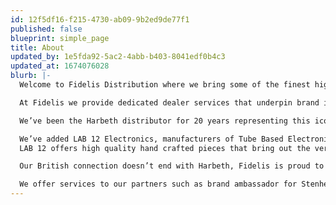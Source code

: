 ```yaml
---
id: 12f5df16-f215-4730-ab09-9b2ed9de77f1
published: false
blueprint: simple_page
title: About
updated_by: 1e5fda92-5ac2-4abb-b403-8041edf0b4c3
updated_at: 1674076028
blurb: |-
  Welcome to Fidelis Distribution where we bring some of the finest high end audio to our dealers and customers across the United States.

  At Fidelis we provide dedicated dealer services that underpin brand integrity with timely support, advertising with our audio industry partners, and participation in Audio shows.

  We’ve been the Harbeth distributor for 20 years representing this iconic BBC inspired loudspeaker company through our network of select dealers. 

  We’ve added LAB 12 Electronics, manufacturers of Tube Based Electronics from Greece.
  LAB 12 offers high quality hand crafted pieces that bring out the very best in tube based designs at incredibly attractive price points. 

  Our British connection doesn’t end with Harbeth, Fidelis is proud to have added NEAT Acoustics to our portfolio. The NEAT ranges provide us with unique loudspeaker designs incorporating ribbon tweeters and Isobaric woofer designs that deliver stunning bass dynamics. 

  We offer services to our partners such as brand ambassador for Stenheim Loudspeakers/Switzerland, Stein Music/Germany and  Audio Analogue/Italy.
---
```

